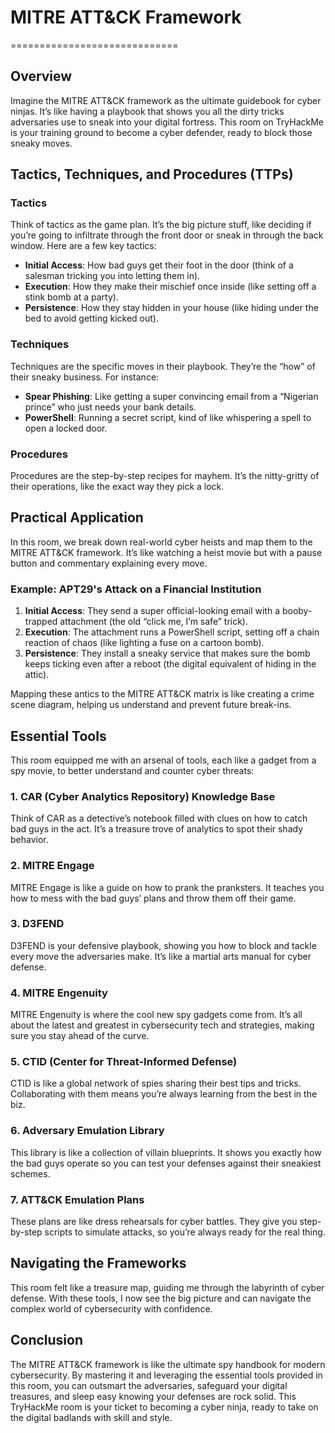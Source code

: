 # MITRE ATT&CK Framework
=============================

## Overview

Imagine the MITRE ATT&CK framework as the ultimate guidebook for cyber ninjas. It’s like having a playbook that shows you all the dirty tricks adversaries use to sneak into your digital fortress. This room on TryHackMe is your training ground to become a cyber defender, ready to block those sneaky moves.

## Tactics, Techniques, and Procedures (TTPs)

### Tactics
Think of tactics as the game plan. It’s the big picture stuff, like deciding if you’re going to infiltrate through the front door or sneak in through the back window. Here are a few key tactics:

- **Initial Access**: How bad guys get their foot in the door (think of a salesman tricking you into letting them in).
- **Execution**: How they make their mischief once inside (like setting off a stink bomb at a party).
- **Persistence**: How they stay hidden in your house (like hiding under the bed to avoid getting kicked out).

### Techniques
Techniques are the specific moves in their playbook. They’re the “how” of their sneaky business. For instance:

- **Spear Phishing**: Like getting a super convincing email from a “Nigerian prince” who just needs your bank details.
- **PowerShell**: Running a secret script, kind of like whispering a spell to open a locked door.

### Procedures
Procedures are the step-by-step recipes for mayhem. It’s the nitty-gritty of their operations, like the exact way they pick a lock.

## Practical Application

In this room, we break down real-world cyber heists and map them to the MITRE ATT&CK framework. It’s like watching a heist movie but with a pause button and commentary explaining every move.

### Example: APT29's Attack on a Financial Institution
1. **Initial Access**: They send a super official-looking email with a booby-trapped attachment (the old “click me, I’m safe” trick).
2. **Execution**: The attachment runs a PowerShell script, setting off a chain reaction of chaos (like lighting a fuse on a cartoon bomb).
3. **Persistence**: They install a sneaky service that makes sure the bomb keeps ticking even after a reboot (the digital equivalent of hiding in the attic).

Mapping these antics to the MITRE ATT&CK matrix is like creating a crime scene diagram, helping us understand and prevent future break-ins.

## Essential Tools

This room equipped me with an arsenal of tools, each like a gadget from a spy movie, to better understand and counter cyber threats:

### 1. CAR (Cyber Analytics Repository) Knowledge Base
Think of CAR as a detective’s notebook filled with clues on how to catch bad guys in the act. It’s a treasure trove of analytics to spot their shady behavior.

### 2. MITRE Engage
MITRE Engage is like a guide on how to prank the pranksters. It teaches you how to mess with the bad guys’ plans and throw them off their game.

### 3. D3FEND
D3FEND is your defensive playbook, showing you how to block and tackle every move the adversaries make. It’s like a martial arts manual for cyber defense.

### 4. MITRE Engenuity
MITRE Engenuity is where the cool new spy gadgets come from. It’s all about the latest and greatest in cybersecurity tech and strategies, making sure you stay ahead of the curve.

### 5. CTID (Center for Threat-Informed Defense)
CTID is like a global network of spies sharing their best tips and tricks. Collaborating with them means you’re always learning from the best in the biz.

### 6. Adversary Emulation Library
This library is like a collection of villain blueprints. It shows you exactly how the bad guys operate so you can test your defenses against their sneakiest schemes.

### 7. ATT&CK Emulation Plans
These plans are like dress rehearsals for cyber battles. They give you step-by-step scripts to simulate attacks, so you’re always ready for the real thing.

## Navigating the Frameworks

This room felt like a treasure map, guiding me through the labyrinth of cyber defense. With these tools, I now see the big picture and can navigate the complex world of cybersecurity with confidence.

## Conclusion

The MITRE ATT&CK framework is like the ultimate spy handbook for modern cybersecurity. By mastering it and leveraging the essential tools provided in this room, you can outsmart the adversaries, safeguard your digital treasures, and sleep easy knowing your defenses are rock solid. This TryHackMe room is your ticket to becoming a cyber ninja, ready to take on the digital badlands with skill and style.